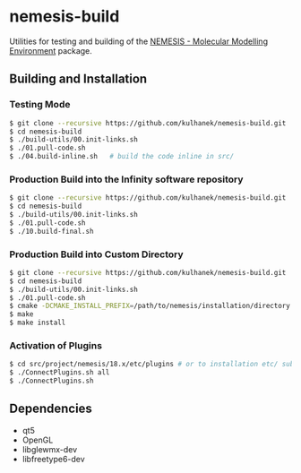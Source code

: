 # nemesis-build
Utilities for testing and building of the [NEMESIS - Molecular Modelling Environment](https://github.com/kulhanek/nemesis) package.

## Building and Installation

### Testing Mode
```bash
$ git clone --recursive https://github.com/kulhanek/nemesis-build.git
$ cd nemesis-build
$ ./build-utils/00.init-links.sh
$ ./01.pull-code.sh
$ ./04.build-inline.sh   # build the code inline in src/
```

### Production Build into the Infinity software repository
```bash
$ git clone --recursive https://github.com/kulhanek/nemesis-build.git
$ cd nemesis-build
$ ./build-utils/00.init-links.sh
$ ./01.pull-code.sh
$ ./10.build-final.sh
```

### Production Build into Custom Directory
```bash
$ git clone --recursive https://github.com/kulhanek/nemesis-build.git
$ cd nemesis-build
$ ./build-utils/00.init-links.sh
$ ./01.pull-code.sh
$ cmake -DCMAKE_INSTALL_PREFIX=/path/to/nemesis/installation/directory
$ make
$ make install
```

### Activation of Plugins
```bash
$ cd src/project/nemesis/18.x/etc/plugins # or to installation etc/ subdirectory
$ ./ConnectPlugins.sh all
$ ./ConnectPlugins.sh
``` 

## Dependencies
* qt5
* OpenGL
* libglewmx-dev
* libfreetype6-dev

